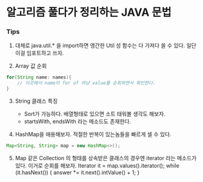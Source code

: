 # 알고리즘 풀다가 정리하는 JAVA 문법

### Tips

1. 대체로 java.util.* 을 import하면 앵간한 Util 성 함수는 다 가져다 쓸 수 있다. 일단 이걸 임포트하고 쓰자.

2. Array 값 순회
```java
for(String name: names){
    // 이곳에서 name이 for of 마냥 value를 순회하면서 확인한다.
}
```

3. String 클래스 특징
    - Sort가 가능하다. 배열형태로 있으면 소트 태워볼 생각도 해보자.
    - startsWith, endsWith 라는 메소드도 존재한다.

4. HashMap을 애용해보자. 적절한 반복이 있는놈들을 빠르게 셀 수 있다.
```java
Map<String, String> map = new HashMap<>();
```

5. Map 같은 Collection 의 형태를 상속받은 클래스의 경우엔 iterator 라는 메소드가 있다. 이거로 순회를 해보자.
Iterator<Integer> it = map.values().iterator();
while (it.hasNext()) {
    answer *= it.next().intValue() + 1;
}